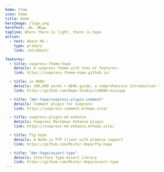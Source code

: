 ```yaml
---
home: true
icon: home
title: Home
heroImage: /logo.png
heroText: 𝓜𝓻. 𝓗𝓸𝓹𝓮
tagline: Where there is light, there is hope
action:
  - text: About Me ℹ
    type: primary
    link: /en/about/

features:
  - title: vuepress-theme-hope
    details: A vuepress theme with tons of features✨
    link: https://vuepress-theme-hope.github.io/

  - title: in NENU
    details: 300,000 words + NENU guide, a comprehensive introduction to NENU life, the best admission guide for NENU freshmen❤
    link: https://github.com/Hope-Studio/inNENU-miniapp

  - title: "@mr-hope/vuepress-plugin-comment"
    details: Comment plugin for Vuepress
    link: https://vuepress-comment.mrhope.site/

  - title: vuepress-plugin-md-enhance
    details: Vuepress Markdown Enhance plugin
    link: https://vuepress-md-enhance.mrhope.site/

  - title: ftp-hope
    details: A Node.js FTP client with promise support
    link: https://github.com/Mister-Hope/ftp-hope

  - title: "@mr-hope/assert-type"
    details: Interface Type Assert Library
    link: https://github.com/Mister-Hope/assert-type
---
```


